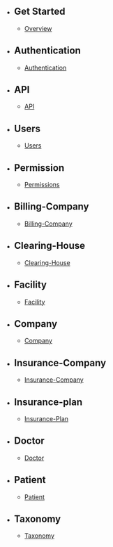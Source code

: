 - ## Get Started
    - [Overview](/{{route}}/{{version}}/overview)

- ## Authentication
    - [Authentication](/{{route}}/{{version}}/auth)

- ## API
    - [API](/{{route}}/{{version}}/api)

- ## Users
    - [Users](/{{route}}/{{version}}/user)

- ## Permission
    - [Permissions](/{{route}}/{{version}}/permission)

- ## Billing-Company
    - [Billing-Company](/{{route}}/{{version}}/billing-company)

- ## Clearing-House
    - [Clearing-House](/{{route}}/{{version}}/clearing-house)

- ## Facility
    - [Facility](/{{route}}/{{version}}/facility)

- ## Company
    - [Company](/{{route}}/{{version}}/company)

- ## Insurance-Company
    - [Insurance-Company](/{{route}}/{{version}}/insurance-company)

- ## Insurance-plan
    - [Insurance-Plan](/{{route}}/{{version}}/insurance-plan)
    
- ## Doctor
    - [Doctor](/{{route}}/{{version}}/doctor)

- ## Patient
    - [Patient](/{{route}}/{{version}}/patient)

- ## Taxonomy
    - [Taxonomy](/{{route}}/{{version}}/taxonomy)
